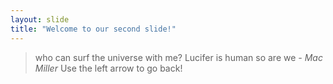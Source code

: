 ```yaml
---
layout: slide
title: "Welcome to our second slide!"
---
```

> who can surf the universe with me? 
> Lucifer is human so are we
_- Mac Miller_
Use the left arrow to go back!
